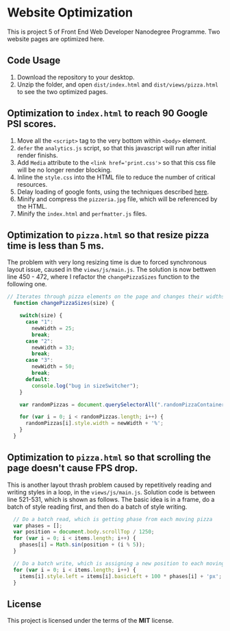 # Website Optimization
This is project 5 of Front End Web Developer Nanodegree Programme. Two website pages are optimized here.

## Code Usage
1. Download the repository to your desktop.
2. Unzip the folder, and open `dist/index.html` and `dist/views/pizza.html` to see the two optimized pages.

## Optimization to `index.html` to reach 90 Google PSI scores.
1. Move all the `<script>` tag to the very bottom within `<body>` element.
2. `defer` the `analytics.js` script, so that this javascript will run after initial render finishs.
3. Add `Media` attribute to the `<link href='print.css'>` so that this css file will be no longer render blocking.
4. Inline the `style.css` into the HTML file to reduce the number of critical resources.
5. Delay loading of google fonts, using the techniques described [here](https://davidwalsh.name/font-loading).
6. Minify and compress the `pizzeria.jpg` file, which will be referenced by the HTML.
7. Minify the `index.html` and `perfmatter.js` files.

## Optimization to `pizza.html` so that resize pizza time is less than 5 ms.
The problem with very long resizing time is due to forced synchronous layout issue, caused in the `views/js/main.js`. The solution is now bettwen line 450 - 472, where I refactor the `changePizzaSizes` function to the following one.

```js
// Iterates through pizza elements on the page and changes their widths
  function changePizzaSizes(size) {

    switch(size) {
      case "1":
        newWidth = 25;
        break;
      case "2":
        newWidth = 33;
        break;
      case "3":
        newWidth = 50;
        break;
      default:
        console.log("bug in sizeSwitcher");
    }

    var randomPizzas = document.querySelectorAll(".randomPizzaContainer");

    for (var i = 0; i < randomPizzas.length; i++) {
      randomPizzas[i].style.width = newWidth + '%';
    }
  }
```

## Optimization to `pizza.html` so that scrolling the page doesn't cause FPS drop.
This is another layout thrash problem caused by repetitively reading and writing styles in a loop, in the `views/js/main.js`. Solution code is between line 521-531, which is shown as follows. The basic idea is in a frame, do a batch of style reading first, and then do a batch of style writing.
```js
  // Do a batch read, which is getting phase from each moving pizza
  var phases = [];
  var position = document.body.scrollTop / 1250;
  for (var i = 0; i < items.length; i++) {
    phases[i] = Math.sin(position + (i % 5));
  }

  // Do a batch write, which is assigning a new position to each moving pizza
  for (var i = 0; i < items.length; i++) {
    items[i].style.left = items[i].basicLeft + 100 * phases[i] + 'px';
  }
```

## License
This project is licensed under the terms of the **MIT** license.